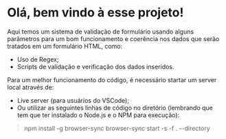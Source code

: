 # Olá, bem vindo à esse projeto!

Aqui temos um sistema de validação de formulário usando alguns parâmetros para um bom funcionamento e coerência nos dados que serão tratados em um formulário HTML, como:
- Uso de Regex;
- Scripts de validação e verificação dos dados inseridos.

Para um melhor funcionamento do código, é necessário startar um server local através de:
- Live server (para usuários do VSCode);
- Ou utilizar as seguintes linhas de código no diretório (lembrando que tem que ter instalado o Node.js e o NPM para execução):
>npm install -g browser-sync
>browser-sync start -s -f . --directory
